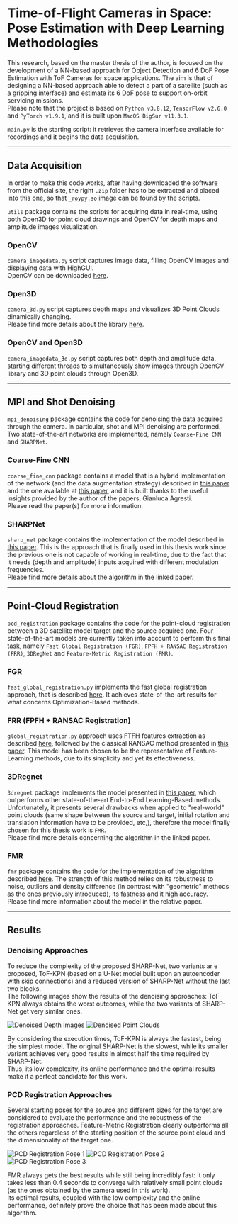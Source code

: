 # Time-of-Flight Cameras in Space: Pose Estimation with Deep Learning Methodologies
This research, based on the master thesis of the author, is focused on the development of a NN-based approach for Object Detection and 6 DoF Pose Estimation with ToF Cameras for space applications. The aim is that of designing a NN-based approach able to detect a part of a satellite (such as a gripping interface) and estimate its 6 DoF pose to support on-orbit servicing missions.  
Please note that the project is based on `Python v3.8.12`, `TensorFlow v2.6.0` and `PyTorch v1.9.1`, and it is built upon `MacOS BigSur v11.3.1`.

`main.py` is the starting script: it retrieves the camera interface available for recordings and it begins the data acquisition.   

***

## Data Acquisition
In order to make this code works, after having downloaded the software from the official site, the right `.zip` folder has to be extracted and placed into this one, so that `_roypy.so` image can be found by the scripts.

`utils` package contains the scripts for acquiring data in real-time, using both Open3D for point cloud drawings and OpenCV for depth maps and amplitude images visualization.   

### OpenCV
`camera_imagedata.py` script captures image data, filling OpenCV images and displaying data with HighGUI.  
OpenCV can be downloaded [here](https://opencv.org/releases/).

### Open3D
`camera_3d.py` script captures depth maps and visualizes 3D Point Clouds dinamically changing.  
Please find more details about the library [here](http://www.open3d.org/docs/release/).

### OpenCV and Open3D
`camera_imagedata_3d.py` script captures both depth and amplitude data, starting different threads to simultaneously show images through OpenCV library and 3D point clouds through Open3D.

***

## MPI and Shot Denoising
`mpi_denoising` package contains the code for denoising the data acquired through the camera. In particular, shot and MPI denoising are performed.
Two state-of-the-art networks are implemented, namely `Coarse-Fine CNN` and `SHARPNet`.

### Coarse-Fine CNN
`coarse_fine_cnn` package contains a model that is a hybrid implementation of the network (and the data augmentation strategy) described in [this paper](https://lttm.dei.unipd.it/paper_data/MPI_CNN/CNN_for_MPI-eccvw18.pdf) and the one available at [this paper](https://openaccess.thecvf.com/content_CVPR_2019/supplemental/Agresti_Unsupervised_Domain_Adaptation_CVPR_2019_supplemental.pdf), and it is built thanks to the useful insights provided by the author of the papers, Gianluca Agresti.  
Please read the paper(s) for more information.

### SHARPNet
`sharp_net` package contains the implementation of the model described in [this paper](https://www.ecva.net/papers/eccv_2020/papers_ECCV/papers/123690035.pdf). This is the approach that is finally used in this thesis work since the previous one is not capable of working in real-time, due to the fact that it needs (depth and amplitude) inputs acquired with different modulation frequencies.  
Please find more details about the algorithm in the linked paper. 

***

## Point-Cloud Registration
`pcd_registration` package contains the code for the point-cloud registration between a 3D satellite model target and the source acquired one. Four state-of-the-art models are currently taken into account to perform this final task, namely `Fast Global Registration (FGR)`, `FPFH + RANSAC Registration (FRR)`, `3DRegNet` and `Feature-Metric Registration (FMR)`.

### FGR
`fast_global_registration.py` implements the fast global registration approach, that is described [here](http://vladlen.info/papers/fast-global-registration.pdf). It achieves state-of-the-art results for what concerns Optimization-Based methods. 

### FRR (FPFH + RANSAC Registration)
`global_registration.py` approach uses FTFH features extraction as described [here](https://www.cvl.iis.u-tokyo.ac.jp/class2016/2016w/papers/6.3DdataProcessing/Rusu_FPFH_ICRA2009.pdf), followed by the classical RANSAC method presented in [this paper](http://www.cs.ait.ac.th/~mdailey/cvreadings/Fischler-RANSAC.pdf). This model has been chosen to be the representative of Feature-Learning methods, due to its simplicity and yet its effectiveness.

### 3DRegnet
`3dregnet` package implements the model presented in [this paper](https://arxiv.org/pdf/1904.01701v1.pdf), which outperforms other state-of-the-art End-to-End Learning-Based methods. Unfortunately, it presents several drawbacks when applied to "real-world" point clouds (same shape between the source and target, initial rotation and translation information have to be provided, etc,), therefore the model finally chosen for this thesis work is `FMR`.  
Please find more details concerning the algorithm in the linked paper. 

### FMR
`fmr` package contains the code for the implementation of the algorithm described [here](https://arxiv.org/pdf/2005.01014.pdf). The strength of this method relies on its robustness to noise, outliers and density difference (in contrast with "geometric" methods as the ones previously introduced), its fastness and it high accuracy.  
Please find more information about the model in the relative paper.

***

## Results

### Denoising Approaches
To reduce the complexity of the proposed SHARP-Net, two variants ar	e proposed, ToF-KPN (based on a U-Net model built upon an autoencoder with skip connections) and a reduced version of SHARP-Net without the last two blocks.   
The following images show the results of the denoising approaches: ToF-KPN always obtains the worst outcomes, while the two variants of SHARP-Net get very similar ones.

![Denoised Depth Images](results/denoising/Denoised%20Depth%20Images.png)
![Denoised Point Clouds](results/denoising/Denoised%20Point%20Clouds.png)

By considering the execution times, ToF-KPN is always the fastest, being the simplest model. The original SHARP-Net is the slowest, while its smaller variant achieves very good results in almost half the time required by SHARP-Net.  
Thus, its low complexity, its online performance and the optimal results make it a perfect candidate for this work.

### PCD Registration Approaches
Several starting poses for the source and different sizes for the target are considered to evaluate the performance and the robustness of the registration approaches. Feature-Metric Registration clearly outperforms all the others regardless of the starting position of the source point cloud and the dimensionality of the target one. 

![PCD Registration Pose 1](results/pcd_registration/pose1.png)
![PCD Registration Pose 2](results/pcd_registration/pose2.png)
![PCD Registration Pose 3](results/pcd_registration/pose3.png)

FMR always gets the best results while still being incredibly fast: it only takes less than 0.4 seconds to converge with relatively small point clouds (as the ones obtained by the camera used in this work).  
Its optimal results, coupled with the low complexity and the online performance, definitely prove the choice that has been made about this algorithm.
